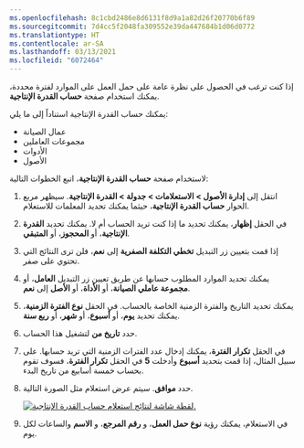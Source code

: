 ```yaml
---
ms.openlocfilehash: 8c1cbd2486e8d6131f8d9a1a82d26f20770b6f89
ms.sourcegitcommit: 7d4cc5f2048fa309552e39da447684b1d06d0772
ms.translationtype: HT
ms.contentlocale: ar-SA
ms.lasthandoff: 03/13/2021
ms.locfileid: "6072464"
---
```

إذا كنت ترغب في الحصول على نظرة عامة على حمل العمل على الموارد لفترة محددة، يمكنك استخدام صفحة **حساب القدرة الإنتاجية**.

يمكنك حساب القدرة الإنتاجية استناداً إلى ما يلي:

- عمال الصيانة
- مجموعات العاملين
- الأدوات
- الأصول

لاستخدام صفحة **حساب القدرة الإنتاجية**، اتبع الخطوات التالية:

1.  انتقل إلى **إدارة الأصول > الاستعلامات > جدولة > القدرة الإنتاجية**. سيظهر مربع الحوار **حساب القدرة الإنتاجية**، حيثما يمكنك تحديد المعلمات للاستعلام.
2.  في الحقل **إظهار**، يمكنك تحديد ما إذا كنت تريد الحساب أم لا. يمكنك تحديد **القدرة الإنتاجية**، أو **المحجوز**، أو **المتبقي**. 
3.  إذا قمت بتعيين زر التبديل **تخطي التكلفة الصفرية** إلى **نعم**، فلن ترى النتائج التي تحتوي على صفر. 
4.  يمكنك تحديد الموارد المطلوب حسابها عن طريق تعيين زر التبديل **العامل**، أو **مجموعة عاملي الصيانة**، أو **الأداة**، أو **الأصل** إلى **نعم**. 
5.  يمكنك تحديد التاريخ والفترة الزمنية الخاصة بالحساب. في الحقل **نوع الفترة الزمنية**، يمكنك تحديد **يوم**، أو **أسبوع**، أو **شهر**، أو **ربع سنة**. 
6.  حدد **تاريخ من** لتشغيل هذا الحساب. 
7.  في الحقل **تكرار الفترة**، يمكنك إدخال عدد الفترات الزمنية التي تريد حسابها. على سبيل المثال، إذا قمت بتحديد **أسبوع** وأدخلت **5** في الحقل **تكرار الفترة**، فسوف تقوم بحساب خمسة أسابيع من تاريخ البدء. 
8.  حدد **موافق**. سيتم عرض استعلام مثل الصورة التالية. 

    [![لقطة شاشة لنتائج استعلام حساب القدرة الإنتاجية.](../media/capacity-calculation-ss.png)](../media/capacity-calculation-ss.png#lightbox)
 
10. في الاستعلام، يمكنك رؤية **نوع حمل العمل**، و **رقم المرجع**، و **الاسم** والساعات لكل يوم. 